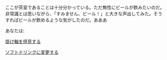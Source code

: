 ここが茶室であることは十分分かっている。ただ無性にビールが飲みたいのだ。
非常識とは思いながら、「すみません、ビール！」と大きな声出してみた。そうすればビールが飲めるような気がしたのだ。あああ

あなたは:

[掛け軸を拝見する](../kakejiku/kakejiku.md)

[ソフトドリンクに変更する](../softdrink/softdrink.md)
